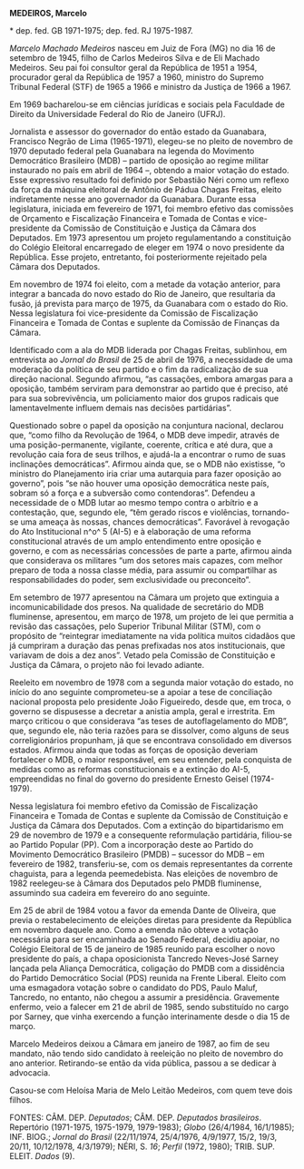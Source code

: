 **MEDEIROS, Marcelo**

\* dep. fed. GB 1971-1975; dep. fed. RJ 1975-1987.

*Marcelo Machado Medeiros* nasceu em Juiz de Fora (MG) no dia 16 de
setembro de 1945, filho de Carlos Medeiros Silva e de Eli Machado
Medeiros. Seu pai foi consultor geral da República de 1951 a 1954,
procurador geral da República de 1957 a 1960, ministro do Supremo
Tribunal Federal (STF) de 1965 a 1966 e ministro da Justiça de 1966 a
1967.

Em 1969 bacharelou-se em ciências jurídicas e sociais pela Faculdade de
Direito da Universidade Federal do Rio de Janeiro (UFRJ).

Jornalista e assessor do governador do então estado da Guanabara,
Francisco Negrão de Lima (1965-1971), elegeu-se no pleito de novembro de
1970 deputado federal pela Guanabara na legenda do Movimento Democrático
Brasileiro (MDB) – partido de oposição ao regime militar instaurado no
país em abril de 1964 –, obtendo a maior votação do estado. Esse
expressivo resultado foi definido por Sebastião Néri como um reflexo da
força da máquina eleitoral de Antônio de Pádua Chagas Freitas, eleito
indiretamente nesse ano governador da Guanabara. Durante essa
legislatura, iniciada em fevereiro de 1971, foi membro efetivo das
comissões de Orçamento e Fiscalização Financeira e Tomada de Contas e
vice-presidente da Comissão de Constituição e Justiça da Câmara dos
Deputados. Em 1973 apresentou um projeto regulamentando a constituição
do Colégio Eleitoral encarregado de eleger em 1974 o novo presidente da
República. Esse projeto, entretanto, foi posteriormente rejeitado pela
Câmara dos Deputados.

Em novembro de 1974 foi eleito, com a metade da votação anterior, para
integrar a bancada do novo estado do Rio de Janeiro, que resultaria da
fusão, já prevista para março de 1975, da Guanabara com o estado do Rio.
Nessa legislatura foi vice-presidente da Comissão de Fiscalização
Financeira e Tomada de Contas e suplente da Comissão de Finanças da
Câmara.

Identificado com a ala do MDB liderada por Chagas Freitas, sublinhou, em
entrevista ao *Jornal do Brasil* de 25 de abril de 1976, a necessidade
de uma moderação da política de seu partido e o fim da radicalização de
sua direção nacional. Segundo afirmou, “as cassações, embora amargas
para a oposição, também serviram para demonstrar ao partido que é
preciso, até para sua sobrevivência, um policiamento maior dos grupos
radicais que lamentavelmente influem demais nas decisões partidárias”.

Questionado sobre o papel da oposição na conjuntura nacional, declarou
que, “como filho da Revolução de 1964, o MDB deve impedir, através de
uma posição-permanente, vigilante, coerente, crítica e até dura, que a
revolução caia fora de seus trilhos, e ajudá-la a encontrar o rumo de
suas inclinações democráticas”. Afirmou ainda que, se o MDB não
existisse, “o ministro do Planejamento iria criar uma autarquia para
fazer oposição ao governo”, pois “se não houver uma oposição democrática
neste país, sobram só a força e a subversão como contendoras”. Defendeu
a necessidade de o MDB lutar ao mesmo tempo contra o arbítrio e a
contestação, que, segundo ele, “têm gerado riscos e violências,
tornando-se uma ameaça às nossas, chances democráticas”. Favorável à
revogação do Ato Institucional n^o^ 5 (AI-5) e à elaboração de uma
reforma constitucional através de um amplo entendimento entre oposição e
governo, e com as necessárias concessões de parte a parte, afirmou ainda
que considerava os militares “um dos setores mais capazes, com melhor
preparo de toda a nossa classe média, para assumir ou compartilhar as
responsabilidades do poder, sem exclusividade ou preconceito”.

Em setembro de 1977 apresentou na Câmara um projeto que extinguia a
incomunicabilidade dos presos. Na qualidade de secretário do MDB
fluminense, apresentou, em março de 1978, um projeto de lei que permitia
a revisão das cassações, pelo Superior Tribunal Militar (STM), com o
propósito de “reintegrar imediatamente na vida política muitos cidadãos
que já cumpriram a duração das penas prefixadas nos atos institucionais,
que variavam de dois a dez anos”. Vetado pela Comissão de Constituição e
Justiça da Câmara, o projeto não foi levado adiante.

Reeleito em novembro de 1978 com a segunda maior votação do estado, no
início do ano seguinte comprometeu-se a apoiar a tese de conciliação
nacional proposta pelo presidente João Figueiredo, desde que, em troca,
o governo se dispusesse a decretar a anistia ampla, geral e irrestrita.
Em março criticou o que considerava “as teses de autoflagelamento do
MDB”, que, segundo ele, não teria razões para se dissolver, como alguns
de seus correligionários propunham, já que se encontrava consolidado em
diversos estados. Afirmou ainda que todas as forças de oposição deveriam
fortalecer o MDB, o maior responsável, em seu entender, pela conquista
de medidas como as reformas constitucionais e a extinção do AI-5,
empreendidas no final do governo do presidente Ernesto Geisel
(1974-1979).

Nessa legislatura foi membro efetivo da Comissão de Fiscalização
Financeira e Tomada de Contas e suplente da Comissão de Constituição e
Justiça da Câmara dos Deputados. Com a extinção do bipartidarismo em 29
de novembro de 1979 e a consequente reformulação partidária, filiou-se
ao Partido Popular (PP). Com a incorporação deste ao Partido do
Movimento Democrático Brasileiro (PMDB) – sucessor do MDB – em fevereiro
de 1982, transferiu-se, com os demais representantes da corrente
chaguista, para a legenda peemedebista. Nas eleições de novembro de 1982
reelegeu-se à Câmara dos Deputados pelo PMDB fluminense, assumindo sua
cadeira em fevereiro do ano seguinte.

Em 25 de abril de 1984 votou a favor da emenda Dante de Oliveira, que
previa o restabelecimento de eleições diretas para presidente da
República em novembro daquele ano. Como a emenda não obteve a votação
necessária para ser encaminhada ao Senado Federal, decidiu apoiar, no
Colégio Eleitoral de 15 de janeiro de 1985 reunido para escolher o novo
presidente do país, a chapa oposicionista Tancredo Neves-José Sarney
lançada pela Aliança Democrática, coligação do PMDB com a dissidência do
Partido Democrático Social (PDS) reunida na Frente Liberal. Eleito com
uma esmagadora votação sobre o candidato do PDS, Paulo Maluf, Tancredo,
no entanto, não chegou a assumir a presidência. Gravemente enfermo, veio
a falecer em 21 de abril de 1985, sendo substituído no cargo por Sarney,
que vinha exercendo a função interinamente desde o dia 15 de março.

Marcelo Medeiros deixou a Câmara em janeiro de 1987, ao fim de seu
mandato, não tendo sido candidato à reeleição no pleito de novembro do
ano anterior. Retirando-se então da vida pública, passou a se dedicar à
advocacia.

Casou-se com Heloísa Maria de Melo Leitão Medeiros, com quem teve dois
filhos.

FONTES: CÂM. DEP. *Deputados*; CÂM. DEP. *Deputados brasileiros*.
Repertório (1971-1975, 1975-1979, 1979-1983); *Globo* (26/4/1984,
16/1/1985); INF. BIOG.; *Jornal do Brasil* (22/11/1974, 25/4/1976,
4/9/1977, 15/2, 19/3, 20/11, 10/12/1978, 4/3/1979); NÉRI, S. *16*;
*Perfil* (1972, 1980); TRIB. SUP. ELEIT. *Dados* (9).
